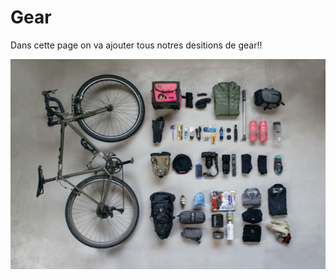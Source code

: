 # Gear

Dans cette page on va ajouter tous notres desitions de gear!!

![Gear](/images/Gear/gear.jpg)
